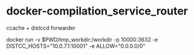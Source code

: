 # docker-compilation_service_router
ccache + distccd forwarder

docker run  -v $PWD/tmp_workdir:/workdir -p 10000:3632 -e DISTCC_HOSTS="10.0.7.1:10001"  -e ALLOW="0.0.0.0/0"
